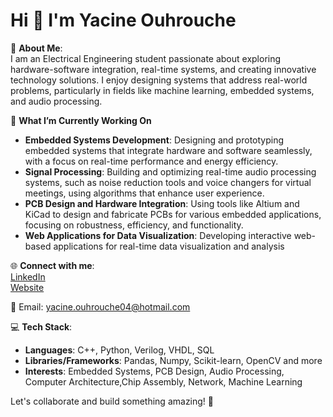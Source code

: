 # Hi 👋 I'm Yacine Ouhrouche

💫 **About Me**:  
I am an Electrical Engineering student passionate about exploring hardware-software integration, real-time systems, and creating innovative technology solutions. I enjoy designing systems that address real-world problems, particularly in fields like machine learning, embedded systems, and audio processing.
 
🚀 **What I’m Currently Working On**  
- **Embedded Systems Development**: Designing and prototyping embedded systems that integrate hardware and software seamlessly, with a focus on real-time performance and energy efficiency.
- **Signal Processing**: Building and optimizing real-time audio processing systems, such as noise reduction tools and voice changers for virtual meetings, using algorithms that enhance user experience.
- **PCB Design and Hardware Integration**: Using tools like Altium and KiCad to design and fabricate PCBs for various embedded applications, focusing on robustness, efficiency, and functionality.
- **Web Applications for Data Visualization**: Developing interactive web-based applications for real-time data visualization and analysis

🌐 **Connect with me**:  
[LinkedIn](https://www.linkedin.com/in/yacine-ouhrouche/)  
[Website](https://yacineouhrouche.com/)

📧 Email: yacine.ouhrouche04@hotmail.com

💻 **Tech Stack**:  
- **Languages**: C++, Python, Verilog, VHDL, SQL 
- **Libraries/Frameworks**: Pandas, Numpy, Scikit-learn, OpenCV and more
- **Interests**: Embedded Systems, PCB Design, Audio Processing, Computer Architecture,Chip Assembly, Network,  Machine Learning



Let's collaborate and build something amazing! 🚀
